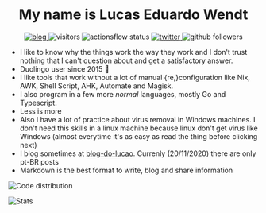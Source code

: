 <h1 align="center">My name is Lucas Eduardo Wendt</h1>
<p align="center">
  <a href="https://blog-do-lucao.vercel.app">
    <img alt="blog" src="https://img.shields.io/static/v1?label=Blog&message=blog-do-lucao.vercel.app&color=black&style=flat-square" />
  </a>
  <img alt="visitors" src="https://vistr.dev/badge?repo=lucasew.lucasew&text=Visits&corners=square" />
  <img alt="actionsflow status" src="https://img.shields.io/github/workflow/status/lucasew/flows/Actionsflow?label=Actionsflow&logo=github&style=flat-square"/>
  <a href="https://twitter.com/lucas59356">
    <img alt="twitter" src="https://img.shields.io/twitter/follow/lucas59356?color=black&logo=twitter&style=flat-square&label=Followers" />
  </a>
  <img alt="github followers" src="https://img.shields.io/github/followers/lucasew?color=black&label=Followers&logo=github&style=flat-square" />
</p>

- I like to know why the things work the way they work and I don't trust nothing that I can't question about and get a satisfactory answer.
- Duolingo user since 2015 :owl:
- I like tools that work without a lot of manual {re,}configuration like Nix, AWK, Shell Script, AHK, Automate and Magisk.
- I also program in a few more *normal* languages, mostly Go and Typescript.
- Less is more
- Also I have a lot of practice about virus removal in Windows machines. I don't need this skills in a linux machine because linux don't get virus like Windows (almost everytime it's as easy as read the thing before clicking next)
- I blog sometimes at [blog-do-lucao](https://blog-do-lucao.vercel.app). Currenly (20/11/2020) there are only pt-BR posts
- Markdown is the best format to write, blog and share information

![Code distribution](https://github-readme-stats.vercel.app/api/top-langs?username=lucasew)

![Stats](https://github-readme-stats.vercel.app/api?username=lucasew)
